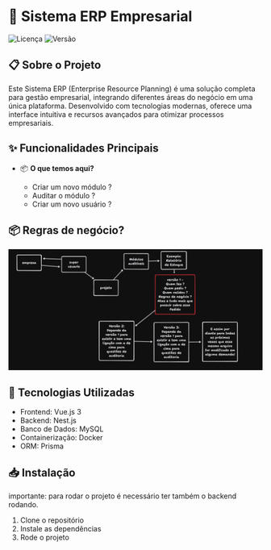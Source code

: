 # 🚀 Sistema ERP Empresarial

![Licença](https://img.shields.io/badge/license-MIT-blue.svg)
![Versão](https://img.shields.io/badge/version-1.0.0-green.svg)

## 📋 Sobre o Projeto

Este Sistema ERP (Enterprise Resource Planning) é uma solução completa para gestão empresarial, integrando diferentes áreas do negócio em uma única plataforma. Desenvolvido com tecnologias modernas, oferece uma interface intuitiva e recursos avançados para otimizar processos empresariais.

## ✨ Funcionalidades Principais

- 📦 **O que temos aqui?**

  - Criar um novo módulo ?
  - Auditar o módulo ?
  - Criar um novo usuário ?

## 📦 Regras de negócio?

![alt text](image.png)

## 🔧 Tecnologias Utilizadas

- Frontend: Vue.js 3
- Backend: Nest.js
- Banco de Dados: MySQL
- Containerização: Docker
- ORM: Prisma

## 📥 Instalação

importante: para rodar o projeto é necessário ter também o backend rodando.

1. Clone o repositório
2. Instale as dependências
3. Rode o projeto
